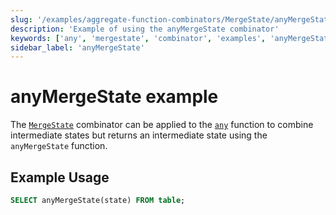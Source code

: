 ```yaml
---
slug: '/examples/aggregate-function-combinators/MergeState/anyMergeState'
description: 'Example of using the anyMergeState combinator'
keywords: ['any', 'mergestate', 'combinator', 'examples', 'anyMergeState']
sidebar_label: 'anyMergeState'
---
```


# anyMergeState example

The [`MergeState`](/sql-reference/aggregate-functions/combinators#-mergestate) combinator can be applied to the [`any`](/sql-reference/aggregate-functions/reference/any) function to combine intermediate states but returns an intermediate state using the `anyMergeState` function.

## Example Usage

```sql
SELECT anyMergeState(state) FROM table;
``` 